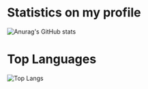 
# Statistics on my profile
![Anurag's GitHub stats](https://github-readme-stats.vercel.app/api?username=caonhatlinhth&show_icons=true&theme=tokyonight)

# Top Languages
![Top Langs](https://github-readme-stats.vercel.app/api/top-langs/?username=caonhatlinhth&pie=true)

